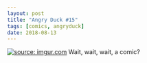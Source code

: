 ```yaml
---
layout: post
title: "Angry Duck #15"
tags: [comics, angryduck]
date: 2018-08-13
---
```

<!-- #47 -->
[![](https://i.imgur.com/7peBaoZ.jpg "source: imgur.com")](https://i.imgur.com/7peBaoZ.jpg)
Wait, wait, wait, a comic?
